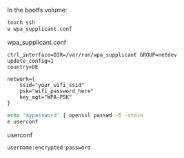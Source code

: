 In the bootfs volume:
```bash
touch ssh
e wpa_supplicant.conf
```

wpa_supplicant.conf
```
ctrl_interface=DIR=/var/run/wpa_supplicant GROUP=netdev
update_config=1
country=DE

network={
    ssid="your_wifi_ssid"
    psk="wifi_password_here"
    key_mgt="WPA-PSK"
}
```

```bash
echo 'mypassword' | openssl passwd -6 -stdin
e userconf
```
userconf
```
username:encrypted-password
```
